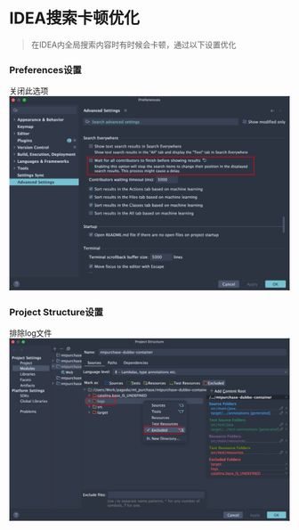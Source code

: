 # IDEA搜索卡顿优化

> 在IDEA内全局搜索内容时有时候会卡顿，通过以下设置优化

### Preferences设置
关闭此选项
![](../../Image/1473551-20230807104554559-1449744504.png)

### Project Structure设置
排除log文件
![](../../Image/1473551-20230807105201313-1121875703.png)
